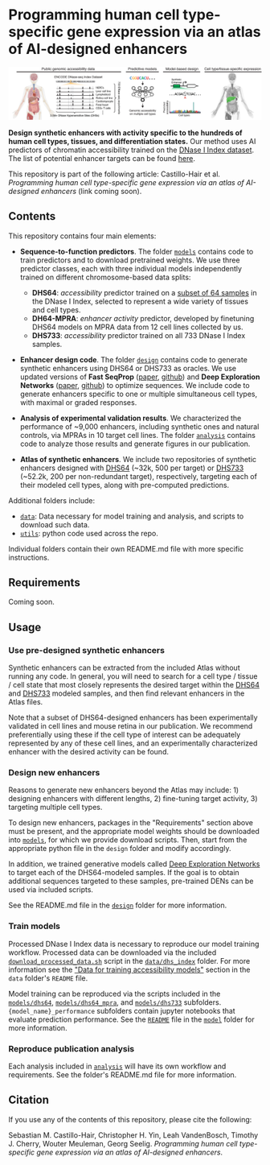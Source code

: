 # Programming human cell type-specific gene expression via an atlas of AI-designed enhancers

![plot](./readme_fig.png)

**Design synthetic enhancers with activity specific to the hundreds of human cell types, tissues, and differentiation states.** Our method uses AI predictors of chromatin accessibility trained on the [DNase I Index dataset](https://doi.org/10.1038/s41586-020-2559-3). The list of potential enhancer targets can be found [here](https://static-content.springer.com/esm/art%3A10.1038%2Fs41586-020-2559-3/MediaObjects/41586_2020_2559_MOESM3_ESM.xlsx).

This repository is part of the following article: Castillo-Hair et al. *Programming human cell type-specific gene expression via an atlas of AI-designed enhancers* (link coming soon).

## Contents

This repository contains four main elements:

- **Sequence-to-function predictors**. The folder [`models`](./models) contains code to train predictors and to download pretrained weights. We use three predictor classes, each with three individual models independently trained on different chromosome-based data splits:
    
    - **DHS64**: *accessibility* predictor trained on a [subset of 64 samples](./data/dhs_index/dhs64_training/selected_biosample_metadata.xlsx) in the DNase I Index, selected to represent a wide variety of tissues and cell types. 
    - **DH64-MPRA**: *enhancer activity* predictor, developed by finetuning DHS64 models on MPRA data from 12 cell lines collected by us.
    - **DHS733**: *accessibility* predictor trained on all 733 DNase I Index samples.
    
- **Enhancer design code**. The folder [`design`](./design/) contains code to generate synthetic enhancers using DHS64 or DHS733 as oracles. We use updated versions of **Fast SeqProp** ([paper](https://doi.org/10.1186/s12859-021-04437-5), [github](https://github.com/castillohair/corefsp/)) and **Deep Exploration Networks** ([paper](https://doi.org/10.1016/j.cels.2020.05.007), [github](https://github.com/castillohair/genesis/)) to optimize sequences. We include code to generate enhancers specific to one or multiple simultaneous cell types, with maximal or graded responses.

- **Analysis of experimental validation results**. We characterized the performance of ~9,000 enhancers, including synthetic ones and natural controls, via MPRAs in 10 target cell lines. The folder [`analysis`](./analysis/) contains code to analyze those results and generate figures in our publication.

- **Atlas of synthetic enhancers**. We include two repositories of synthetic enhancers designed with [DHS64]() (~32k, 500 per target) or [DHS733]() (~52.2k, 200 per non-redundant target), respectively, targeting each of their modeled cell types, along with pre-computed predictions.

Additional folders include:
- [`data`](./data): Data necessary for model training and analysis, and scripts to download such data.
- [`utils`](./utils): python code used across the repo.

Individual folders contain their own README.md file with more specific instructions.

## Requirements
Coming soon.

## Usage

### Use pre-designed synthetic enhancers

Synthetic enhancers can be extracted from the included Atlas without running any code. In general, you will need to search for a cell type / tissue / cell state that most closely represents the desired target within the [DHS64](./data/dhs_index/dhs64_training/selected_biosample_metadata.xlsx) and [DHS733](https://static-content.springer.com/esm/art%3A10.1038%2Fs41586-020-2559-3/MediaObjects/41586_2020_2559_MOESM3_ESM.xlsx) modeled samples, and then find relevant enhancers in the Atlas files.

Note that a subset of DHS64-designed enhancers has been experimentally validated in cell lines and mouse retina in our publication. We recommend preferentially using these if the cell type of interest can be adequately represented by any of these cell lines, and an experimentally characterized enhancer with the desired activity can be found.

### Design new enhancers

Reasons to generate new enhancers beyond the Atlas may include: 1) designing enhancers with different lengths, 2) fine-tuning target activity, 3) targeting multiple cell types.

To design new enhancers, packages in the "Requirements" section above must be present, and the appropriate model weights should be downloaded into [`models`](./models/), for which we provide download scripts. Then, start from the appropriate python file in the `design` folder and modify accordingly.

In addition, we trained generative models called [Deep Exploration Networks](https://doi.org/10.1016/j.cels.2020.05.007) to target each of the DHS64-modeled samples. If the goal is to obtain additional sequences targeted to these samples, pre-trained DENs can be used via included scripts.

See the README.md file in the [`design`](./design/) folder for more information.

### Train models

Processed DNase I Index data is necessary to reproduce our model training workflow. Processed data can be downloaded via the included [`download_processed_data.sh`](./data/dhs_index/download_processed_data.sh) script in the [`data/dhs_index`](./data/dhs_index) folder. For more information see the ["Data for training accessibility models"](./data/README.md#data-for-training-accessibility-models) section in the `data` folder's `README` file.

Model training can be reproduced via the scripts included in the [`models/dhs64`](./models/dhs64/), [`models/dhs64_mpra`](./models/dhs64_mpra/), and [`models/dhs733`](models/dhs733/) subfolders. `{model_name}_performance` subfolders contain jupyter notebooks that evaluate prediction performance. See the [`README`](./models/README.md) file in the [`model`](/models/) folder for more information.

### Reproduce publication analysis

Each analysis included in [`analysis`](./analysis/) will have its own workflow and requirements. See the folder's README.md file for more information.

## Citation

If you use any of the contents of this repository, please cite the following:

Sebastian M. Castillo-Hair, Christopher H. Yin, Leah VandenBosch, Timothy J. Cherry, Wouter Meuleman, Georg Seelig. *Programming human cell type-specific gene expression via an atlas of AI-designed enhancers*.